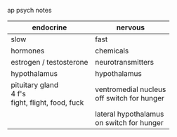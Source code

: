 

ap psych notes


| **endocrine**                                                   | **nervous**                                        |
| --------------------------------------------------------------- | -------------------------------------------------- |
| slow                                                            | fast                                               |
| hormones                                                        | chemicals                                          |
| estrogen / testosterone                                         | neurotransmitters                                  |
| hypothalamus                                                    | hypothalamus                                       |
| pituitary gland<br>     4 f's<br>     fight, flight, food, fuck | ventromedial nucleus<br>     off switch for hunger |
|                                                                 | lateral hypothalamus<br>     on switch for hunger  |
